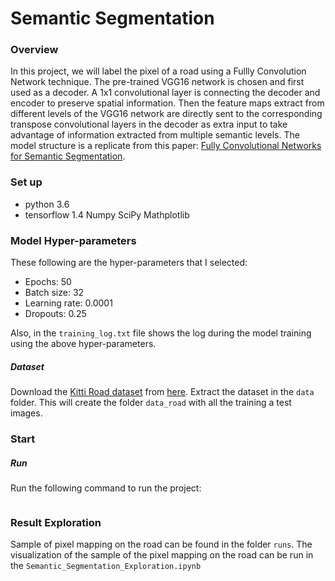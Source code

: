 # Semantic Segmentation
### Overview
In this project, we will label the pixel of a road using a Fullly Convolution Network technique. The pre-trained VGG16 network is chosen and first used as a decoder. A 1x1 convolutional layer is connecting the decoder and encoder to preserve spatial information. Then the feature maps extract from different levels of the VGG16 network are directly sent to the corresponding transpose convolutional layers in the decoder as extra input to take advantage of information extracted from multiple semantic levels. The model structure is a replicate from this paper: [Fully Convolutional Networks for Semantic Segmentation](http://ieeexplore.ieee.org/abstract/document/7478072/). 

### Set up

 - python 3.6
 - tensorflow 1.4
   Numpy
   SciPy
   Mathplotlib

### Model Hyper-parameters

These following are the  hyper-parameters that I selected:

 - Epochs: 50
 - Batch size: 32
 - Learning rate: 0.0001
 - Dropouts: 0.25

Also, in the `training_log.txt` file shows the log during the model training using the above hyper-parameters.

##### Dataset
Download the [Kitti Road dataset](http://www.cvlibs.net/datasets/kitti/eval_road.php) from [here](http://www.cvlibs.net/download.php?file=data_road.zip).  Extract the dataset in the `data` folder.  This will create the folder `data_road` with all the training a test images.

### Start
##### Run
Run the following command to run the project:
```python Semantic_Segmentation.py
```

### Result Exploration
Sample of pixel mapping on the road can be found in the folder `runs`.  The visualization of the sample of the pixel mapping on the road can be run in the `Semantic_Segmentation_Exploration.ipynb` 
